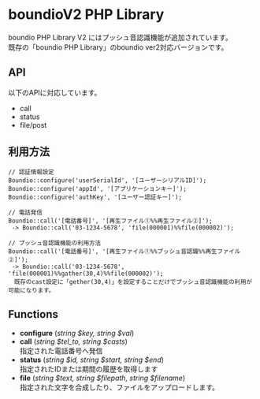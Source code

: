 boundioV2 PHP Library
====
boundio PHP Library V2 にはプッシュ音認識機能が追加されています。<br />
既存の「boundio PHP Library」のboundio ver2対応バージョンです。

API
--------
以下のAPIに対応しています。

* call
* status
* file/post

利用方法
--------

    // 認証情報設定
    Boundio::configure('userSerialId', '[ユーザーシリアルID]');
    Boundio::configure('appId', '[アプリケーションキー]');
    Boundio::configure('authKey', '[ユーザー認証キー]');

    // 電話発信
    Boundio::call('[電話番号]', '[再生ファイル①%%再生ファイル②]');
     -> Boundio::call('03-1234-5678', 'file(000001)%%file(000002)');
    
    // プッシュ音認識機能の利用方法
    Boundio::call('[電話番号]', '[再生ファイル①%%プッシュ音認識%%再生ファイル②]');
     -> Boundio::call('03-1234-5678', 'file(000001)%%gather(30,4)%%file(000002)');
    　既存のcast設定に「gether(30,4)」を設定することだけでプッシュ音認識機能の利用が可能になります。
    
Functions
--------

* **configure** (*string $key, string $val*)
* **call** (*string $tel_to, string $casts*)<br />
  指定された電話番号へ発信
* **status** (*string $id, string $start, string $end*)<br />
  指定されたIDまたは期間の履歴を取得します
* **file** (*string $text, string $filepath, string $filename*)<br />
  指定された文字を合成したり、ファイルをアップロードします。